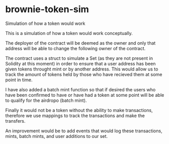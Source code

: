 # brownie-token-sim
Simulation of how a token would work

This is a simulation of how a token would work conceptually.

The deployer of the contract will be deemed as the owner and only that address will be able to change the following owner of the contract.

The contract uses a struct to simulate a Set (as they are not present in Solidity at this moment) in order to ensure that a user address has
been given tokens throught mint or by another address. This would allow us to track the amount of tokens held by those who have recieved them
at some point in time.

I have also added a batch mint function so that if desired the users who have been confirmed to have or have had a token at some point will
be able to qualify for the airdropo (batch mint).

Finally it would not be a token without the ability to make transactions, therefore we use mappings to track the transactions and make the 
transfers. 

An improvement would be to add events that would log these transactions, mints, batch mints, and user additions to our set. 
